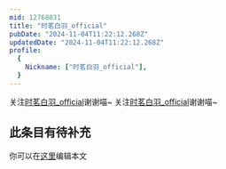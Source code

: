 ```yaml
---
mid: 12768031
title: "时茗白羽_official"
pubDate: "2024-11-04T11:22:12.268Z"
updatedDate: "2024-11-04T11:22:12.268Z"
profile:
  {
    Nickname: ["时茗白羽_official"],
  }
---
```


关注[时茗白羽_official](https://space.bilibili.com/12768031)谢谢喵~ 关注[时茗白羽_official](https://space.bilibili.com/12768031)谢谢喵~

## 此条目有待补充
你可以在[这里](https://github.com/Yuhanawa/VTuber.ICU-Content/edit/master/v/时茗白羽_official/index.md)编辑本文
